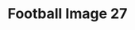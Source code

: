 ---
title: Football Image 27
image_path: /images/gallery/DSC_0550.JPG
link: 
description: Football Image 27
---